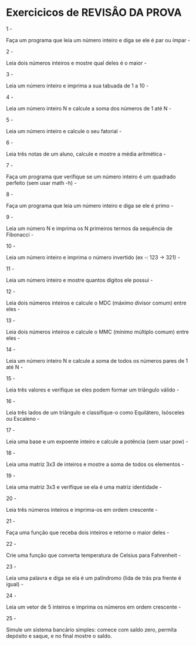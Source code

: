 # Exercicicos de REVISÂO DA PROVA

1 -

Faça um programa que leia um número inteiro e diga se ele é par ou ímpar -

2 -

Leia dois números inteiros e mostre qual deles é o maior -

3 -

Leia um número inteiro e imprima a sua tabuada de 1 a 10 -

4 -

Leia um número inteiro N e calcule a soma dos números de 1 até N -

5 -

Leia um número inteiro e calcule o seu fatorial -

6 -

Leia três notas de um aluno, calcule e mostre a média aritmética -

7 -

Faça um programa que verifique se um número inteiro é um quadrado perfeito (sem usar math -h) -

8 -

Faça um programa que leia um número inteiro e diga se ele é primo -

9 -

Leia um número N e imprima os N primeiros termos da sequência de Fibonacci -

10 -

Leia um número inteiro e imprima o número invertido (ex -: 123 → 321) -

11 -

Leia um número inteiro e mostre quantos dígitos ele possui -

12 -

Leia dois números inteiros e calcule o MDC (máximo divisor comum) entre eles -

13 -

Leia dois números inteiros e calcule o MMC (mínimo múltiplo comum) entre eles -

14 -

Leia um número inteiro N e calcule a soma de todos os números pares de 1 até N -

15 -

Leia três valores e verifique se eles podem formar um triângulo válido -

16 -

Leia três lados de um triângulo e classifique-o como Equilátero, Isósceles ou Escaleno -

17 -

Leia uma base e um expoente inteiro e calcule a potência (sem usar pow) -

18 -

Leia uma matriz 3x3 de inteiros e mostre a soma de todos os elementos -

19 -

Leia uma matriz 3x3 e verifique se ela é uma matriz identidade -

20 -

Leia três números inteiros e imprima-os em ordem crescente -

21 -

Faça uma função que receba dois inteiros e retorne o maior deles -

22 -

Crie uma função que converta temperatura de Celsius para Fahrenheit -

23 -

Leia uma palavra e diga se ela é um palíndromo (lida de trás pra frente é igual) -

24 -

Leia um vetor de 5 inteiros e imprima os números em ordem crescente -

25 -

Simule um sistema bancário simples: comece com saldo zero, permita depósito e saque, e no final mostre o saldo.
